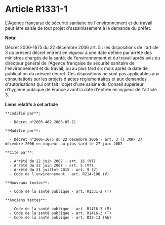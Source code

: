 # Article R1331-1

L'Agence française de sécurité sanitaire de l'environnement et du travail peut être saisie de tout projet d'assainissement à
la demande du préfet.

**Nota:**

Décret 2006-1675 du 22 décembre 2006 art. 5 : les dispositions de l'article 3 du présent décret entrent en vigueur à une date
définie par arrêté des ministres chargés de la santé, de l'environnement et du travail après avis du directeur général de
l'Agence française de sécurité sanitaire de l'environnement et du travail, ou au plus tard six mois après la date de
publication du présent décret. Ces dispositions ne sont pas applicables aux consultations sur les projets d'actes
réglementaires et aux demandes d'autorisations qui ont fait l'objet d'une saisine du Conseil supérieur d'hygiène publique de
France avant la date d'entrée en vigueur de l'article 3.

**Liens relatifs à cet article**

	**Codifié par**:

	  - Décret n°2003-462 2003-05-21

	**Modifié par**:

	  - Décret n°2006-1675 du 22 décembre 2006 - art. 3 () JORF 27 décembre 2006 en vigueur au plus tard le 27 juin 2007

	**Cité par**:

	  - Arrêté du 22 juin 2007 - art. 16 (VT)
	  - Arrêté du 22 juin 2007 - art. 5 (VT)
	  - Arrêté du 21 juillet 2015 - art. 9 (V)
	  - Code de l'environnement - art. R214-106 (V)

	**Nouveaux textes**:

	  - Code de la santé publique - art. R1331-2 (T)

	**Anciens textes**:

	  - Code de la santé publique - art. R1416-3 (M)
	  - Code de la santé publique - art. R1416-3 (T)
	  - Code de la santé publique - art. R32-13 (Ab)
